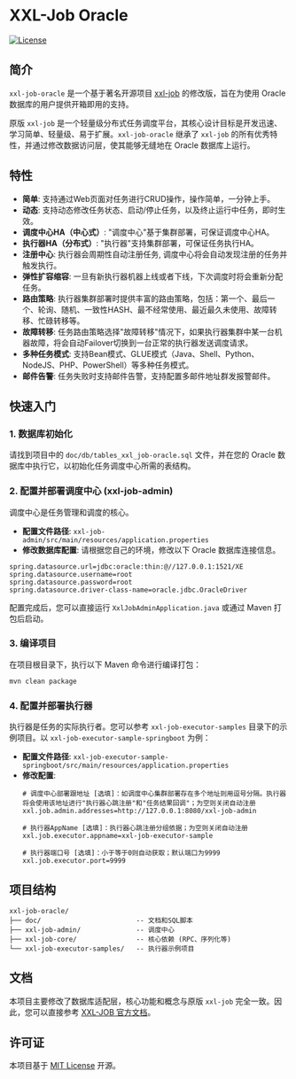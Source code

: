 # XXL-Job Oracle

[![License](https://img.shields.io/badge/license-MIT-blue.svg)](https://opensource.org/licenses/MIT)

## 简介

`xxl-job-oracle` 是一个基于著名开源项目 [xxl-job](https://github.com/xuxueli/xxl-job) 的修改版，旨在为使用 Oracle 数据库的用户提供开箱即用的支持。

原版 `xxl-job` 是一个轻量级分布式任务调度平台，其核心设计目标是开发迅速、学习简单、轻量级、易于扩展。`xxl-job-oracle` 继承了 `xxl-job` 的所有优秀特性，并通过修改数据访问层，使其能够无缝地在 Oracle 数据库上运行。

## 特性

- **简单**: 支持通过Web页面对任务进行CRUD操作，操作简单，一分钟上手。
- **动态**: 支持动态修改任务状态、启动/停止任务，以及终止运行中任务，即时生效。
- **调度中心HA（中心式）**: "调度中心"基于集群部署，可保证调度中心HA。
- **执行器HA（分布式）**: "执行器"支持集群部署，可保证任务执行HA。
- **注册中心**: 执行器会周期性自动注册任务, 调度中心将会自动发现注册的任务并触发执行。
- **弹性扩容缩容**: 一旦有新执行器机器上线或者下线，下次调度时将会重新分配任务。
- **路由策略**: 执行器集群部署时提供丰富的路由策略，包括：第一个、最后一个、轮询、随机、一致性HASH、最不经常使用、最近最久未使用、故障转移、忙碌转移等。
- **故障转移**: 任务路由策略选择"故障转移"情况下，如果执行器集群中某一台机器故障，将会自动Failover切换到一台正常的执行器发送调度请求。
- **多种任务模式**: 支持Bean模式、GLUE模式（Java、Shell、Python、NodeJS、PHP、PowerShell）等多种任务模式。
- **邮件告警**: 任务失败时支持邮件告警，支持配置多邮件地址群发报警邮件。

## 快速入门

### 1. 数据库初始化

请找到项目中的 `doc/db/tables_xxl_job-oracle.sql` 文件，并在您的 Oracle 数据库中执行它，以初始化任务调度中心所需的表结构。

### 2. 配置并部署调度中心 (xxl-job-admin)

调度中心是任务管理和调度的核心。

- **配置文件路径**: `xxl-job-admin/src/main/resources/application.properties`
- **修改数据库配置**: 请根据您自己的环境，修改以下 Oracle 数据库连接信息。

```properties
spring.datasource.url=jdbc:oracle:thin:@//127.0.0.1:1521/XE
spring.datasource.username=root
spring.datasource.password=root
spring.datasource.driver-class-name=oracle.jdbc.OracleDriver
```

配置完成后，您可以直接运行 `XxlJobAdminApplication.java` 或通过 Maven 打包后启动。

### 3. 编译项目

在项目根目录下，执行以下 Maven 命令进行编译打包：

```bash
mvn clean package
```

### 4. 配置并部署执行器

执行器是任务的实际执行者。您可以参考 `xxl-job-executor-samples` 目录下的示例项目。以 `xxl-job-executor-sample-springboot` 为例：

- **配置文件路径**: `xxl-job-executor-sample-springboot/src/main/resources/application.properties`
- **修改配置**:
  ```properties
  # 调度中心部署跟地址 [选填]：如调度中心集群部署存在多个地址则用逗号分隔。执行器将会使用该地址进行"执行器心跳注册"和"任务结果回调"；为空则关闭自动注册
  xxl.job.admin.addresses=http://127.0.0.1:8080/xxl-job-admin
  
  # 执行器AppName [选填]：执行器心跳注册分组依据；为空则关闭自动注册
  xxl.job.executor.appname=xxl-job-executor-sample
  
  # 执行器端口号 [选填]：小于等于0则自动获取；默认端口为9999
  xxl.job.executor.port=9999
  ```

## 项目结构

```
xxl-job-oracle/
├── doc/                        -- 文档和SQL脚本
├── xxl-job-admin/              -- 调度中心
├── xxl-job-core/               -- 核心依赖 (RPC、序列化等)
└── xxl-job-executor-samples/   -- 执行器示例项目
```

## 文档

本项目主要修改了数据库适配层，核心功能和概念与原版 `xxl-job` 完全一致。因此，您可以直接参考 [XXL-JOB 官方文档](https://www.xuxueli.com/xxl-job/)。

## 许可证

本项目基于 [MIT License](https://opensource.org/licenses/MIT) 开源。
